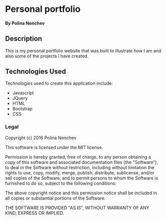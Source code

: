 # Personal portfolio

#### By Polina Nenchev

## Description
This is my personal portfolio website that was built to illustrate how I am and also some of the projects I have created.

## Technologies Used

Technologies used to create this application include:

- Javascript
- JQuery
- HTML
- Bootstrap
- CSS

### Legal

Copyright (c) 2016 Polina Nenchev

This software is licensed under the MIT license.

Permission is hereby granted, free of charge, to any person obtaining a copy
of this software and associated documentation files (the "Software"), to deal
in the Software without restriction, including without limitation the rights
to use, copy, modify, merge, publish, distribute, sublicense, and/or sell
copies of the Software, and to permit persons to whom the Software is
furnished to do so, subject to the following conditions:

The above copyright notice and this permission notice shall be included in
all copies or substantial portions of the Software.

THE SOFTWARE IS PROVIDED "AS IS", WITHOUT WARRANTY OF ANY KIND, EXPRESS OR
IMPLIED.
